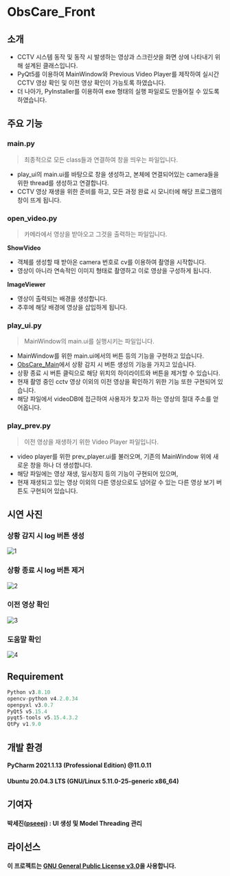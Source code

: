 # ObsCare_Front

## 소개
- CCTV 시스템 동작 및 동작 시 발생하는 영상과 스크린샷을 화면 상에 나타내기 위해 설계된 클래스입니다. </br>
- PyQt5를 이용하여 MainWindow와 Previous Video Player를 제작하여 실시간 CCTV 영상 확인 및 이전 영상 확인이 가능토록 하였습니다. </br>
- 더 나아가, PyInstaller를 이용하여 exe 형태의 실행 파일로도 만들어질 수 있도록 하였습니다.

## 주요 기능
### main.py
> 최종적으로 모든 class들과 연결하여 창을 띄우는 파일입니다.

- play_ui의 main.ui를 바탕으로 창을 생성하고, 본체에 연결되어있는 camera들을 위한 thread를 생성하고 연결합니다. </br>
- CCTV 영상 재생을 위한 준비를 하고, 모든 과정 완료 시 모니터에 해당 프로그램의 창이 뜨게 됩니다.

### open_video.py
> 카메라에서 영상을 받아오고 그것을 출력하는 파일입니다.

<b>ShowVideo</b></br>
- 객체를 생성할 때 받아온 camera 번호로 cv를 이용하여 촬영을 시작합니다.
- 영상이 아니라 연속적인 이미지 형태로 촬영하고 이로 영상을 구성하게 됩니다.</br>

<b>ImageViewer</b></br>
- 영상이 출력되는 배경을 생성합니다.
- 추후에 해당 배경에 영상을 삽입하게 됩니다.

### play_ui.py
> MainWindow의 main.ui를 실행시키는 파일입니다.

- MainWindow를 위한 main.ui에서의 버튼 등의 기능을 구현하고 있습니다.
- [ObsCare_Main](https://github.com/SSU-DC-DCWZ/ObsCare_Main.git)에서 상황 감지 시 버튼 생성의 기능을 가지고 있습니다.
- 상황 종료 시 버튼 클릭으로 해당 위치의 하이라이트와 버튼을 제거할 수 있습니다.
- 현재 촬영 중인 cctv 영상 이외의 이전 영상을 확인하기 위한 기능 또한 구현되어 있습니다.
- 해당 파일에서 videoDB에 접근하여 사용자가 찾고자 하는 영상의 절대 주소를 얻어옵니다.

### play_prev.py
> 이전 영상을 재생하기 위한 Video Player 파일입니다.

- video player를 위한 prev_player.ui를 불러오며, 기존의 MainWindow 위에 새로운 창을 하나 더 생성합니다.
- 해당 파일에는 영상 재생, 일시정지 등의 기능이 구현되어 있으며,
- 현재 재생되고 있는 영상 이외의 다른 영상으로도 넘어갈 수 있는 다른 영상 보기 버튼도 구현되어 있습니다.

## 시연 사진
### 상황 감지 시 log 버튼 생성
![1](https://user-images.githubusercontent.com/60226988/140634507-77c0d966-b798-4e0f-bf11-b0737c27a99a.gif)
### 상황 종료 시 log 버튼 제거
![2](https://user-images.githubusercontent.com/60226988/140634523-3b4f2432-0998-47a2-9c73-97b2dc7ab8cf.gif)
### 이전 영상 확인
![3](https://user-images.githubusercontent.com/60226988/140634539-bae2816b-1f56-4519-b1e1-9ab638e91a8d.gif)
### 도움말 확인
![4](https://user-images.githubusercontent.com/60226988/140634551-2b8ca21a-9036-4f65-ad58-ff40932be0e2.gif)


## Requirement
``` python
Python v3.8.10
opencv-python v4.2.0.34
openpyxl v3.0.7
PyQt5 v5.15.4
pyqt5-tools v5.15.4.3.2
QtPy v1.9.0
```

## 개발 환경
#### PyCharm 2021.1.13 (Professional Edition) @11.0.11
#### Ubuntu 20.04.3 LTS (GNU/Linux 5.11.0-25-generic x86_64)

## 기여자
#### 박세진([pseeej](https://github.com/pseeej)) : UI 생성 및 Model Threading 관리

## 라이선스
#### 이 프로젝트는 [GNU General Public License v3.0](https://github.com/SSU-DC-DCWZ/ObsCare_Front/blob/main/LICENSE)을 사용합니다.
